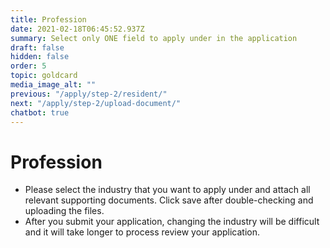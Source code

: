 ```yaml
---
title: Profession
date: 2021-02-18T06:45:52.937Z
summary: Select only ONE field to apply under in the application
draft: false
hidden: false
order: 5
topic: goldcard
media_image_alt: ""
previous: "/apply/step-2/resident/"
next: "/apply/step-2/upload-document/"
chatbot: true
---
```


# Profession

* Please select the industry that you want to apply under and attach all relevant supporting documents. Click save after double-checking and uploading the files.
* After you submit your application, changing the industry will be difficult and it will take longer to process review your application.
